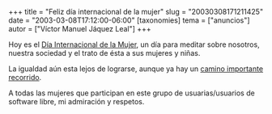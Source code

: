 +++
title = "Feliz día internacional de la mujer"
slug = "20030308171211425"
date = "2003-03-08T17:12:00-06:00"
[taxonomies]
tema = ["anuncios"]
autor = ["Víctor Manuel Jáquez Leal"]
+++

Hoy es el [Día Internacional de la
Mujer](http://www.un.org/spanish/events/women/iwd/2003/), un día para
meditar sobre nosotros, nuestra sociedad y el trato de ésta a sus
mujeres y niñas.

La igualdad aún esta lejos de lograrse, aunque ya hay un [camino
importante
recorrido](http://www.isis.aust.com/iwd/stevens/contents.htm).

A todas las mujeres que participan en este grupo de usuarias/usuarios de
software libre, mi admiración y respetos.
